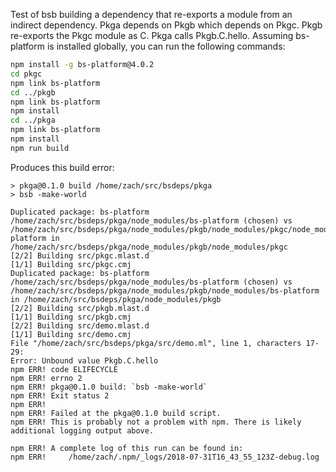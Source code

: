 Test of bsb building a dependency that re-exports a module from an indirect dependency.
Pkga depends on Pkgb which depends on Pkgc.
Pkgb re-exports the Pkgc module as C.
Pkga calls Pkgb.C.hello.
Assuming bs-platform is installed globally, you can run the following commands:

```sh
npm install -g bs-platform@4.0.2
cd pkgc
npm link bs-platform
cd ../pkgb
npm link bs-platform
npm install
cd ../pkga
npm link bs-platform
npm install
npm run build
```

Produces this build error:
```
> pkga@0.1.0 build /home/zach/src/bsdeps/pkga
> bsb -make-world

Duplicated package: bs-platform /home/zach/src/bsdeps/pkga/node_modules/bs-platform (chosen) vs /home/zach/src/bsdeps/pkga/node_modules/pkgb/node_modules/pkgc/node_modules/bs-platform in /home/zach/src/bsdeps/pkga/node_modules/pkgb/node_modules/pkgc 
[2/2] Building src/pkgc.mlast.d
[1/1] Building src/pkgc.cmj
Duplicated package: bs-platform /home/zach/src/bsdeps/pkga/node_modules/bs-platform (chosen) vs /home/zach/src/bsdeps/pkga/node_modules/pkgb/node_modules/bs-platform in /home/zach/src/bsdeps/pkga/node_modules/pkgb 
[2/2] Building src/pkgb.mlast.d
[1/1] Building src/pkgb.cmj
[2/2] Building src/demo.mlast.d
[1/1] Building src/demo.cmj
File "/home/zach/src/bsdeps/pkga/src/demo.ml", line 1, characters 17-29:
Error: Unbound value Pkgb.C.hello
npm ERR! code ELIFECYCLE
npm ERR! errno 2
npm ERR! pkga@0.1.0 build: `bsb -make-world`
npm ERR! Exit status 2
npm ERR! 
npm ERR! Failed at the pkga@0.1.0 build script.
npm ERR! This is probably not a problem with npm. There is likely additional logging output above.

npm ERR! A complete log of this run can be found in:
npm ERR!     /home/zach/.npm/_logs/2018-07-31T16_43_55_123Z-debug.log
```

